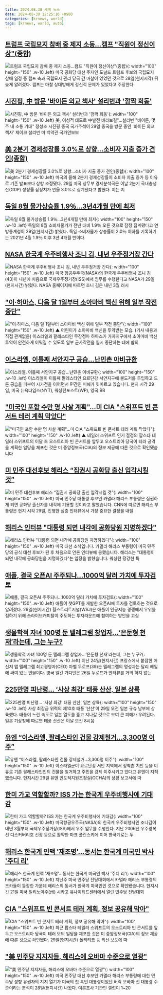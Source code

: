 ```yaml
---
title: 2024.08.30 세계 뉴스
date: 2024-08-30 12:25:16 +0900
categories: [krnews, world]
tags: [krnews, world, auto]
---
```

## [트럼프 국립묘지 참배 중 제지 소동…캠프 "직원이 정신이상"(종합)](https://n.news.naver.com/mnews/article/003/0012756273)

![트럼프 국립묘지 참배 중 제지 소동…캠프 "직원이 정신이상"(종합)](https://mimgnews.pstatic.net/image/origin/003/2024/08/29/12756273.jpg?type=nf220_150){: width="100" height="150" .w-10 .left}
미국 공화당 대선 주자인 도널드 트럼프 후보의 국립묘지 참배 일정 중 캠프 측과 국립묘지 관리 당국 간 마찰이 있었던 것으로 28일(현지시각) 뒤늦게 알려졌다. 캠프는 마찰 상대방에게 정신적 문제가 있었다고 주장한다

## [시진핑, 中 방문 '바이든 외교 책사' 설리번과 '깜짝 회동'](https://n.news.naver.com/mnews/article/001/0014901641)

![시진핑, 中 방문 '바이든 외교 책사' 설리번과 '깜짝 회동'](https://mimgnews.pstatic.net/image/origin/001/2024/08/29/14901641.jpg?type=nf220_150){: width="100" height="150" .w-10 .left}
美, 이성적 태도로 中발전 바라보길"…설리번 "바이든, 몇 주 내 소통 기대" 정성조 시진핑 중국 국가주석이 29일 중국을 방문 중인 '바이든 외교 책사' 제이크 설리번 미 백악관 국가안보보

## [美 2분기 경제성장률 3.0%로 상향…소비자 지출 증가 견인(종합)](https://n.news.naver.com/mnews/article/421/0007759231)

![美 2분기 경제성장률 3.0%로 상향…소비자 지출 증가 견인(종합)](https://mimgnews.pstatic.net/image/origin/421/2024/08/29/7759231.jpg?type=nf220_150){: width="100" height="150" .w-10 .left}
미국의 올해 2분기 경제성장률이 소비자 지출 증가 등 이유로 기존 발표보다 상향 조정됐다. 29일 미국 상무부 경제분석국은 이날 2분기 국내총생산(GDP) 성장률 잠정치가 연율 3.0%로 집계됐다고 밝혔다. 이는 지

## [독일 8월 물가상승률 1.9％…3년4개월 만에 최저](https://n.news.naver.com/mnews/article/016/0002356175)

![독일 8월 물가상승률 1.9％…3년4개월 만에 최저](https://mimgnews.pstatic.net/image/origin/016/2024/08/29/2356175.jpg?type=nf220_150){: width="100" height="150" .w-10 .left}
독일의 8월 소비자물가가 전년 대비 1.9％ 오른 것으로 잠정 집계됐다고 연방통계청이 29일(현지시간) 밝혔다. 독일 소비자물가 상승률이 2.0％ 이하를 기록하기는 2021년 4월 1.9％ 이후 3년 4개월 만이다.

## [NASA 한국계 우주비행사 조니 김, 내년 우주정거장 간다](https://n.news.naver.com/mnews/article/001/0014901838)

![NASA 한국계 우주비행사 조니 김, 내년 우주정거장 간다](https://mimgnews.pstatic.net/image/origin/001/2024/08/29/14901838.jpg?type=nf220_150){: width="100" height="150" .w-10 .left}
미국 항공우주국(NASA)의 한국계 우주비행사 조니 김(40)이 내년에 처음으로 국제우주정거장(ISS)에서 임무를 수행한다고 NASA가 29일(현지시간) 밝혔다. NASA 홈페이지에 따르면 조니 김은 내년 3월 러시

## ["이·하마스, 다음 달 1일부터 소아마비 백신 위해 일부 작전 중단"](https://n.news.naver.com/mnews/article/055/0001185868)

!["이·하마스, 다음 달 1일부터 소아마비 백신 위해 일부 작전 중단"](https://mimgnews.pstatic.net/image/origin/055/2024/08/30/1185868.jpg?type=nf220_150){: width="100" height="150" .w-10 .left}
▲ 어린이가 소아마비 백신을 투약받는 모습. (기사 내용과 직접 관계없음) 이스라엘과 팔레스타인 무장정파 하마스가 가자지구에서 소아마비 백신 투약이 안전하게 이뤄질 수 있도록 일부 군사작전을 일시 중단하는 데에 합의

## [이스라엘, 이틀째 서안지구 공습…난민촌 아비규환](https://n.news.naver.com/mnews/article/056/0011791264)

![이스라엘, 이틀째 서안지구 공습…난민촌 아비규환](https://mimgnews.pstatic.net/image/origin/056/2024/08/30/11791264.jpg?type=nf220_150){: width="100" height="150" .w-10 .left}
이스라엘이 이틀째 팔레스타인 요르단강 서안지구에 불도저를 투입하고 드론 공습을 퍼부어 시가전을 이어면서 민간인 피해가 잇따르고 있습니다. 현지 시각 29일, 미국 뉴욕타임스(NYT), 워싱턴포스트(WP), 영국 BB

## ["미국인 포함 수만 명 사살 계획"…미 CIA "스위프트 빈 콘서트 테러 계획 막았다"](https://n.news.naver.com/mnews/article/055/0001185921)

!["미국인 포함 수만 명 사살 계획"…미 CIA "스위프트 빈 콘서트 테러 계획 막았다"](https://mimgnews.pstatic.net/image/origin/055/2024/08/30/1185921.jpg?type=nf220_150){: width="100" height="150" .w-10 .left}
▲ 테일러 스위프트 인기 절정의 팝스타 테일러 스위프트의 이달 초 오스트리아 빈 콘서트를 앞두고 오스트리아 당국이 테러 공격을 계획한 일당을 체포한 것은 미 중앙정보국(CIA)의 정보 제공에 따른 것으로 확인됐습니다

## [미 민주 대선후보 해리스 “집권시 공화당 출신 입각시킬 것”](https://n.news.naver.com/mnews/article/056/0011790995)

![미 민주 대선후보 해리스 “집권시 공화당 출신 입각시킬 것”](https://mimgnews.pstatic.net/image/origin/056/2024/08/30/11790995.jpg?type=nf220_150){: width="100" height="150" .w-10 .left}
미국 민주당 대통령 후보인 카멀라 해리스 부통령은 집권하게 되면 공화당 출신자를 내각에 기용할 것이라고 말했습니다. CNN에 따르면 해리스 부통령은 현지 시각 29일, 진행한 심층 인터뷰에서 가장 중요한 결정을 내릴

## [해리스 인터뷰 "대통령 되면 내각에 공화당원 지명하겠다"](https://n.news.naver.com/mnews/article/437/0000408392)

![해리스 인터뷰 "대통령 되면 내각에 공화당원 지명하겠다"](https://mimgnews.pstatic.net/image/origin/437/2024/08/30/408392.jpg?type=nf220_150){: width="100" height="150" .w-10 .left}
미국 대선 소식입니다. 카멀라 해리스 부통령이 미국 민주당의 공식 대선 후보가 된 후 처음으로 언론 인터뷰에 응했습니다. 해리스는 "대통령이 되면 내각에 공화당원을 지명하겠다"는 입장을 밝혔습니다. 워싱턴 정강현 특

## [애플, 결국 오픈AI 주주되나…1000억 달러 가치에 투자검토](https://n.news.naver.com/mnews/article/008/0005083447)

![애플, 결국 오픈AI 주주되나…1000억 달러 가치에 투자검토](https://mimgnews.pstatic.net/image/origin/008/2024/08/30/5083447.jpg?type=nf220_150){: width="100" height="150" .w-10 .left}
애플이 챗GPT를 개발한 오픈AI에 투자를 검토하는 것으로 알려졌다. 29일(현지시간) 월스트리트저널(WSJ)은 애플이 인공지능 경쟁에서 우위를 점하기 위해 쓰라이브캐피탈이 주도하는 투자라운드에 참여하는 방안을 고심

## [생물학적 자녀 100명 둔 텔레그램 창업자…‘은둔형 천재’라는데, 그는 누구?](https://n.news.naver.com/mnews/article/011/0004385979)

![생물학적 자녀 100명 둔 텔레그램 창업자…‘은둔형 천재’라는데, 그는 누구?](https://mimgnews.pstatic.net/image/origin/011/2024/08/29/4385979.jpg?type=nf220_150){: width="100" height="150" .w-10 .left}
지난 24일(현지시간) 프랑스에서 붙잡힌 메신저 앱 텔레그램 최고경영자(CEO) 파벨 두로프(39)는 텔레그램의 명성과는 달리 베일에 싸여 있는 인물이다. 영국 일간 가디언은 26일 두로프가 인터뷰를 거의 하지 않는

## [225만명 피난령… ‘사상 최강’ 태풍 산산, 일본 상륙](https://n.news.naver.com/mnews/article/005/0001721465)

![225만명 피난령… ‘사상 최강’ 태풍 산산, 일본 상륙](https://mimgnews.pstatic.net/image/origin/005/2024/08/29/1721465.jpg?type=nf220_150){: width="100" height="150" .w-10 .left}
사상 최강급 위력의 제10호 태풍 ‘산산’이 29일 오전 일본 규슈 남부에 상륙했다. 태풍이 느린 속도로 일본 열도를 훑고 지나갈 것으로 보여 큰 피해가 우려된다. 일본 기상청에 따르면 태풍 산산은 이날 오전 8시쯤

## [유엔 “이스라엘, 팔레스타인 건물 강제철거…3,300명 이주”](https://n.news.naver.com/mnews/article/056/0011790854)

![유엔 “이스라엘, 팔레스타인 건물 강제철거…3,300명 이주”](https://mimgnews.pstatic.net/image/origin/056/2024/08/29/11790854.jpg?type=nf220_150){: width="100" height="150" .w-10 .left}
이스라엘군이 요르단강 서안 지역에서 정착촌 치안 등을 이유로 기존 팔레스타인인의 건물을 철거하고 주민을 강제 이주시키고 있다고 유엔이 지적했습니다. 현지시간 29일 유엔 인도적지원조정실(OCHA)의 상황 보고서에 따

## [한미 가교 역할할까? ISS 가는 한국계 우주비행사에 기대감](https://n.news.naver.com/mnews/article/018/0005823655)

![한미 가교 역할할까? ISS 가는 한국계 우주비행사에 기대감](https://mimgnews.pstatic.net/image/origin/018/2024/08/30/5823655.jpg?type=nf220_150){: width="100" height="150" .w-10 .left}
미국항공우주국(NASA)의 한국계 우주비행사인 조니김이 내년 3월부터 국제우주정거장(ISS)에서 우주 임무를 수행한다. 지난 2006년 우주왕복선 디스커버리호 선장 등으로 활약한 마크 폴란스키에 이어 한국계로는 두

## [해리스 한국계 인맥 '재조명'...동서는 한국계 미국인 박사 '주디 리'](https://n.news.naver.com/mnews/article/057/0001838860)

![해리스 한국계 인맥 '재조명'...동서는 한국계 미국인 박사 '주디 리'](https://mimgnews.pstatic.net/image/origin/057/2024/08/30/1838860.jpg?type=nf220_150){: width="100" height="150" .w-10 .left}
지난주 미국 민주당 전당대회에서 카멀라 해리스 부통령의 조카들이 등장한 가운데 해리스의 동서가 한국계 미국인인 것으로 확인됐습니다. 현지시간 21일 미국 일리노이주(州) 시카고 유나이티드센터에서 열린 민주당 전당대회

## [CIA "스위프트 빈 콘서트 테러 계획, 정보 공유해 막아"](https://n.news.naver.com/mnews/article/277/0005465690)

![CIA "스위프트 빈 콘서트 테러 계획, 정보 공유해 막아"](https://mimgnews.pstatic.net/image/origin/277/2024/08/30/5465690.jpg?type=nf220_150){: width="100" height="150" .w-10 .left}
최근 팝스타 테일러 스위프트의 오스트리아 빈 콘서트를 앞두고 오스트리아 당국이 테러 모의 일당을 체포한 것은 미 중앙정보국(CIA)의 정보 제공에 따른 것으로 확인됐다. 29일(현지시간) 폴리티코 등 외신 보도에 따

## ["美 민주당 지지자들, 해리스에 오바마 수준으로 열광"](https://n.news.naver.com/mnews/article/016/0002356227)

!["美 민주당 지지자들, 해리스에 오바마 수준으로 열광"](https://mimgnews.pstatic.net/image/origin/016/2024/08/30/2356227.jpg?type=nf220_150){: width="100" height="150" .w-10 .left}
미국 민주당 대선 후보인 카멀라 해리스 부통령에 대한 민주당 성향 유권자의 지지 열기가 미국의 첫 흑인 대통령이었던 버락 오바마 전 대통령 수준이라는 분석이 28일(현지시간) 나왔다. 여론조사 기관인 갤럽이 1~20

